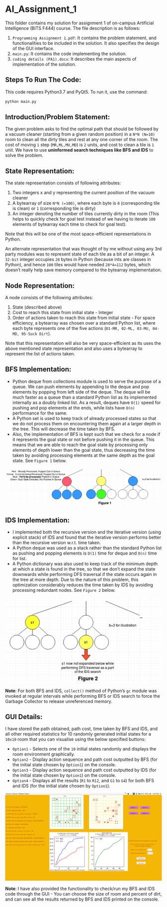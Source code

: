 # AI_Assignment_1

This folder contains my solution for assignment 1 of on-campus Artificial Intelligence (BITS F444) course. The file description is as follows:

1. `Programming Assignment 1.pdf`: It contains the problem statement, and functionalities to be included in the solution. It also specifies the design of the GUI interface.
2. `main.py`: It contains the code implementing the solution.
3. `coding details (PA1).docx`: It describes the main aspects of implementation of the solution.

## Steps To Run The Code:
This code requires Python3.7 and PyQt5. To run it, use the command:
```sh
python main.py
``` 

## Introduction/Problem Statement:

The given problem asks to find the optimal path that should be followed by a vacuum cleaner (starting from a given random position) in a `N*N (N=10)` room to clean all the dirty tiles and rest at any one corner of the room. The cost of moving `1` step (`MR,ML,MU,MD`) is `2` units, and cost to clean a tile is `1` unit. We have to use **uninformed search techniques like BFS and IDS** to solve the problem.

## State Representation:

The state representation consists of following attributes:
1. Two integers x and y representing the current position of the vacuum cleaner
2. A bytearray of size `N*N (=100)`, where each byte is `0` (corresponding tile is clean) or `1` (corresponding tile is dirty)
3. An integer denoting the number of tiles currently dirty in the room (This helps to quickly check for goal test instead of we having to iterate `100` elements of bytearray each time to check for goal test).

Note that this will be one of the most space-efficient representations in Python.

An alternate representation that was thought of by me without using any 3rd party modules was to represent state of each tile as a bit of an integer. A `32-bit` integer occupies `28` bytes in Python (because ints are classes in Python), and hence `100` tiles would have needed `28*4=112` bytes, which doesn’t really help save memory compared to the bytearray implementation.

## Node Representation:

A node consists of the following attributes:
1. State (described above)
2. Cost to reach this state from initial state - Integer
3. Order of actions taken to reach this state from initial state - For space efficiency, a bytearray was chosen over a standard Python list, where each byte represents one of the five actions (`01-MR, 02-ML, 03-MU, 04-MD, 05-Suck Dirt`).

Note that this representation will also be very space-efficient as its uses the above mentioned state representation and also uses a bytearray to represent the list of actions taken.

## BFS Implementation:

* Python deque from collections module is used to serve the purpose of a queue. We can push elements by appending to the deque and pop elements by popping from left side of the deque. The deque will be much faster as a queue than a standard Python list as its implemented internally as a doubly linked list. As a result, deques have `O(1)` speed for pushing and pop elements at the ends, while lists have `O(n)` performance for the same.
* A Python set is used to keep track of already processed states so that we do not process them on encountering them again at a larger depth in the tree. This will decrease the time taken by BFS.
* Also, the implementation of BFS is kept such that we check for a node if it represents the goal state or not before pushing it in the queue. This means that we are able to reach the goal state by processing only elements of depth lower than the goal state, thus decreasing the time taken by avoiding processing elements at the same depth as the goal state. See `Figure 1` below.

![Figure 1](./imgs/figure1.png)

## IDS Implementation:

* I implemented both the recursive version and the iterative version (using explicit stack) of IDS and found that the iterative version performs better than the recursive version w.r.t. time taken.
* A Python deque was used as a stack rather than the standard Python list as pushing and popping elements is `O(1)` time for deque and `O(n)` time for list.
* A Python dictionary was also used to keep track of the minimum depth at which a state is found in the tree, so that we don’t expand the state downwards while performing DFS traversal if the state occurs again in the tree at more depth. Due to the nature of this problem, this optimization considerably reduces the time taken by IDS by avoiding processing redundant nodes. See `Figure 2` below.

![Figure 2](./imgs/figure2.png)

**Note**: For both BFS and IDS, `collect()` method of Python’s `gc` module was invoked at regular intervals while performing BFS or IDS search to force the Garbage Collector to release unreferenced memory.

## GUI Details:

I have stored the path obtained, path cost, time taken by BFS and IDS, and all other required statistics for 10 randomly generated initial states for a `10x10` room that you can visualise using the below specified buttons:

* `Option1` - Selects one of the `10` initial states randomly and displays the room environment graphically.
* `Option2` - Display action sequence and path cost outputted by BFS (for the initial state chosen by `Option1`) on the console.
* `Option3` - Display action sequence and path cost outputted by IDS (for the initial state chosen by `Option1`) on the console.
* `Option4` - Displays all the results (`R1` to `R12`, and `G1` to `G4`) for both BFS and IDS (for the initial state chosen by `Option1`).

![GUI Design](./imgs/gui.png)

**Note**: I have also provided the functionality to check/run my BFS and IDS code through the GUI - You can choose the size of room and percent of dirt, and can see all the results returned by BFS and IDS printed on the console.

